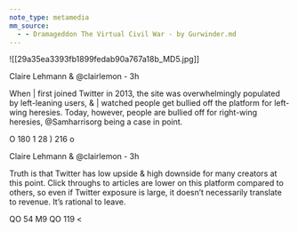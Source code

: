 ```yaml
---
note_type: metamedia
mm_source:
  - - Dramageddon The Virtual Civil War - by Gurwinder.md
---
```


![[29a35ea3393fb1899fedab90a767a18b_MD5.jpg]]

Claire Lehmann & @clairlemon - 3h

When | first joined Twitter in 2013, the site
was overwhelmingly populated by left-leaning
users, & | watched people get bullied off the
platform for left-wing heresies. Today,
however, people are bullied off for right-wing
heresies, @Samharrisorg being a case in
point.

O 180 1 28 ) 216 o

Claire Lehmann & @clairlemon - 3h

Truth is that Twitter has low upside & high
downside for many creators at this point.
Click throughs to articles are lower on this
platform compared to others, so even if
Twitter exposure is large, it doesn’t
necessarily translate to revenue. It’s rational
to leave.

QO 54 M9 QO 119 <

